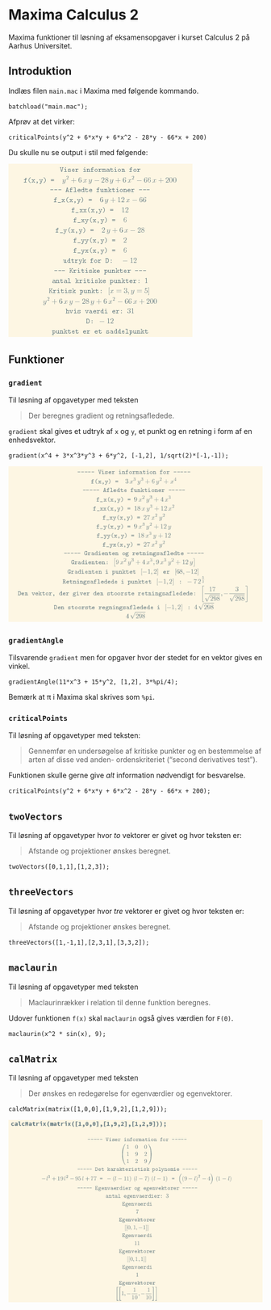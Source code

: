 # Maxima Calculus 2

Maxima funktioner til løsning af eksamensopgaver i kurset Calculus 2 på Aarhus Universitet.

## Introduktion

Indlæs filen `main.mac` i Maxima med følgende kommando.

```
batchload("main.mac");
```

Afprøv at det virker:

```
criticalPoints(y^2 + 6*x*y + 6*x^2 - 28*y - 66*x + 200)
```

Du skulle nu se output i stil med følgende:

![criticalPoints output](/criticalpoints.png?raw=true)

## Funktioner

### `gradient`

Til løsning af opgavetyper med teksten

> Der beregnes gradient og retningsafledede.

`gradient` skal gives et udtryk af `x` og `y`, et punkt og en
retning i form af en enhedsvektor.

```
gradient(x^4 + 3*x^3*y^3 + 6*y^2, [-1,2], 1/sqrt(2)*[-1,-1]);
```

![gradient output](/gradient.png?raw=true)

### `gradientAngle`

Tilsvarende `gradient` men for opgaver hvor der stedet for en vektor
gives en vinkel.

```
gradientAngle(11*x^3 + 15*y^2, [1,2], 3*%pi/4);
```

Bemærk at π i Maxima skal skrives som `%pi`.

### `criticalPoints`

Til løsning af opgavetyper med teksten:

> Gennemfør en undersøgelse af kritiske punkter og en bestemmelse af
arten af disse ved anden- ordenskriteriet (“second derivatives test”).

Funktionen skulle gerne give _alt_ information nødvendigt for
besvarelse.

```
criticalPoints(y^2 + 6*x*y + 6*x^2 - 28*y - 66*x + 200);
```

## `twoVectors`

Til løsning af opgavetyper hvor _to_ vektorer er givet og hvor teksten
er:

> Afstande og projektioner ønskes beregnet.

```
twoVectors([0,1,1],[1,2,3]);
```

## `threeVectors`

Til løsning af opgavetyper hvor _tre_ vektorer er givet og hvor teksten
er:

> Afstande og projektioner ønskes beregnet.

```
threeVectors([1,-1,1],[2,3,1],[3,3,2]);
```

## `maclaurin`

Til løsning af opgavetyper med teksten

> Maclaurinrækker i relation til denne funktion beregnes.

Udover funktionen `f(x)` skal `maclaurin` også gives værdien for `F(0)`.

```
maclaurin(x^2 * sin(x), 9);
```

## `calMatrix`

Til løsning af opgavetyper med teksten

> Der ønskes en redegørelse for egenværdier og egenvektorer.

```
calcMatrix(matrix([1,0,0],[1,9,2],[1,2,9]));
```

![calcMatrix output](/calcmatrix.png?raw=true)